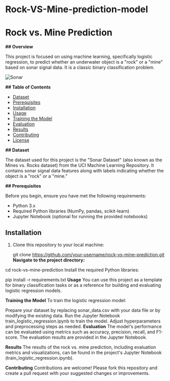 # Rock-VS-Mine-prediction-model
# Rock vs. Mine Prediction

**## Overview**

This project is focused on using machine learning, specifically logistic regression, to predict whether an underwater object is a "rock" or a "mine" based on sonar signal data. It is a classic binary classification problem.

![Sonar](sonar_image.jpg)

**## Table of Contents**

- [Dataset](#dataset)
- [Prerequisites](#prerequisites)
- [Installation](#installation)
- [Usage](#usage)
- [Training the Model](#training-the-model)
- [Evaluation](#evaluation)
- [Results](#results)
- [Contributing](#contributing)
- [License](#license)

**## Dataset**

The dataset used for this project is the "Sonar Dataset" (also known as the Mines vs. Rocks dataset) from the UCI Machine Learning Repository. It contains sonar signal data features along with labels indicating whether the object is a "rock" or a "mine."

**## Prerequisites**

Before you begin, ensure you have met the following requirements:

- Python 3.x
- Required Python libraries (NumPy, pandas, scikit-learn)
- Jupyter Notebook (optional for running the provided notebooks)

## Installation

1. Clone this repository to your local machine:

   
   git clone https://github.com/your-username/rock-vs-mine-prediction.git
**Navigate to the project directory:**


cd rock-vs-mine-prediction
Install the required Python libraries:


pip install -r requirements.txt
**Usage**
You can use this project as a template for binary classification tasks or as a reference for building and evaluating logistic regression models.

**Training the Model**
To train the logistic regression model:

Prepare your dataset by replacing sonar_data.csv with your data file or by modifying the existing data.
Run the Jupyter Notebook train_logistic_regression.ipynb to train the model.
Adjust hyperparameters and preprocessing steps as needed.
**Evaluation**
The model's performance can be evaluated using metrics such as accuracy, precision, recall, and F1-score. The evaluation results are provided in the Jupyter Notebook.

**Results**
The results of the rock vs. mine prediction, including evaluation metrics and visualizations, can be found in the project's Jupyter Notebook (train_logistic_regression.ipynb).

**Contributing**
Contributions are welcome! Please fork this repository and create a pull request with your suggested changes or improvements.
